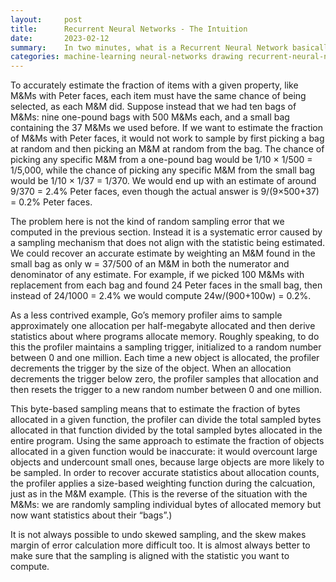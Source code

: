 ```yaml
---
layout:     post
title:      Recurrent Neural Networks - The Intuition
date:       2023-02-12
summary:    In two minutes, what is a Recurrent Neural Network basically doing?
categories: machine-learning neural-networks drawing recurrent-neural-network
---
```


To accurately estimate the fraction of items with a given property, like M&Ms with Peter faces, each item must have the same chance of being selected, as each M&M did. Suppose instead that we had ten bags of M&Ms: nine one-pound bags with 500 M&Ms each, and a small bag containing the 37 M&Ms we used before. If we want to estimate the fraction of M&Ms with Peter faces, it would not work to sample by first picking a bag at random and then picking an M&M at random from the bag. The chance of picking any specific M&M from a one-pound bag would be 1/10 × 1/500 = 1/5,000, while the chance of picking any specific M&M from the small bag would be 1/10 × 1/37 = 1/370. We would end up with an estimate of around 9/370 = 2.4% Peter faces, even though the actual answer is 9/(9×500+37) = 0.2% Peter faces.

The problem here is not the kind of random sampling error that we computed in the previous section. Instead it is a systematic error caused by a sampling mechanism that does not align with the statistic being estimated. We could recover an accurate estimate by weighting an M&M found in the small bag as only w = 37/500 of an M&M in both the numerator and denominator of any estimate. For example, if we picked 100 M&Ms with replacement from each bag and found 24 Peter faces in the small bag, then instead of 24/1000 = 2.4% we would compute 24w/(900+100w) = 0.2%.

As a less contrived example, Go’s memory profiler aims to sample approximately one allocation per half-megabyte allocated and then derive statistics about where programs allocate memory. Roughly speaking, to do this the profiler maintains a sampling trigger, initialized to a random number between 0 and one million. Each time a new object is allocated, the profiler decrements the trigger by the size of the object. When an allocation decrements the trigger below zero, the profiler samples that allocation and then resets the trigger to a new random number between 0 and one million.

This byte-based sampling means that to estimate the fraction of bytes allocated in a given function, the profiler can divide the total sampled bytes allocated in that function divided by the total sampled bytes allocated in the entire program. Using the same approach to estimate the fraction of objects allocated in a given function would be inaccurate: it would overcount large objects and undercount small ones, because large objects are more likely to be sampled. In order to recover accurate statistics about allocation counts, the profiler applies a size-based weighting function during the calcuation, just as in the M&M example. (This is the reverse of the situation with the M&Ms: we are randomly sampling individual bytes of allocated memory but now want statistics about their “bags”.)

It is not always possible to undo skewed sampling, and the skew makes margin of error calculation more difficult too. It is almost always better to make sure that the sampling is aligned with the statistic you want to compute.

